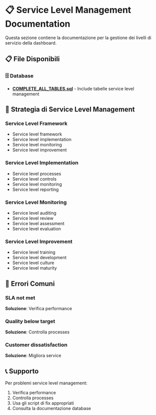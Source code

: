 # 📋 Service Level Management Documentation

Questa sezione contiene la documentazione per la gestione dei livelli di servizio della dashboard.

## 📋 File Disponibili

### 🗄️ Database
- **[COMPLETE_ALL_TABLES.sql](../database/COMPLETE_ALL_TABLES.sql)** - Include tabelle service level management

## 🎯 Strategia di Service Level Management

### Service Level Framework
- Service level framework
- Service level implementation
- Service level monitoring
- Service level improvement

### Service Level Implementation
- Service level processes
- Service level controls
- Service level monitoring
- Service level reporting

### Service Level Monitoring
- Service level auditing
- Service level review
- Service level assessment
- Service level evaluation

### Service Level Improvement
- Service level training
- Service level development
- Service level culture
- Service level maturity

## 🚨 Errori Comuni

### SLA not met
**Soluzione**: Verifica performance

### Quality below target
**Soluzione**: Controlla processes

### Customer dissatisfaction
**Soluzione**: Migliora service

## 📞 Supporto

Per problemi service level management:
1. Verifica performance
2. Controlla processes
3. Usa gli script di fix appropriati
4. Consulta la documentazione database